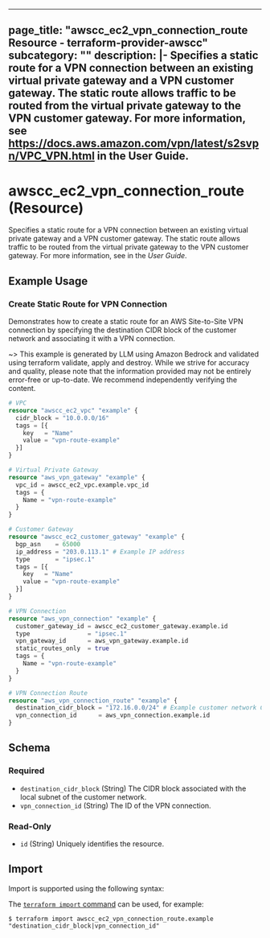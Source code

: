 
---
page_title: "awscc_ec2_vpn_connection_route Resource - terraform-provider-awscc"
subcategory: ""
description: |-
  Specifies a static route for a VPN connection between an existing virtual private gateway and a VPN customer gateway. The static route allows traffic to be routed from the virtual private gateway to the VPN customer gateway.
  For more information, see  https://docs.aws.amazon.com/vpn/latest/s2svpn/VPC_VPN.html in the User Guide.
---

# awscc_ec2_vpn_connection_route (Resource)

Specifies a static route for a VPN connection between an existing virtual private gateway and a VPN customer gateway. The static route allows traffic to be routed from the virtual private gateway to the VPN customer gateway.
 For more information, see [](https://docs.aws.amazon.com/vpn/latest/s2svpn/VPC_VPN.html) in the *User Guide*.

## Example Usage

### Create Static Route for VPN Connection

Demonstrates how to create a static route for an AWS Site-to-Site VPN connection by specifying the destination CIDR block of the customer network and associating it with a VPN connection.

~> This example is generated by LLM using Amazon Bedrock and validated using terraform validate, apply and destroy. While we strive for accuracy and quality, please note that the information provided may not be entirely error-free or up-to-date. We recommend independently verifying the content.

```terraform
# VPC
resource "awscc_ec2_vpc" "example" {
  cidr_block = "10.0.0.0/16"
  tags = [{
    key   = "Name"
    value = "vpn-route-example"
  }]
}

# Virtual Private Gateway
resource "aws_vpn_gateway" "example" {
  vpc_id = awscc_ec2_vpc.example.vpc_id
  tags = {
    Name = "vpn-route-example"
  }
}

# Customer Gateway
resource "awscc_ec2_customer_gateway" "example" {
  bgp_asn    = 65000
  ip_address = "203.0.113.1" # Example IP address
  type       = "ipsec.1"
  tags = [{
    key   = "Name"
    value = "vpn-route-example"
  }]
}

# VPN Connection
resource "aws_vpn_connection" "example" {
  customer_gateway_id = awscc_ec2_customer_gateway.example.id
  type                = "ipsec.1"
  vpn_gateway_id      = aws_vpn_gateway.example.id
  static_routes_only  = true
  tags = {
    Name = "vpn-route-example"
  }
}

# VPN Connection Route
resource "aws_vpn_connection_route" "example" {
  destination_cidr_block = "172.16.0.0/24" # Example customer network CIDR
  vpn_connection_id      = aws_vpn_connection.example.id
}
```

<!-- schema generated by tfplugindocs -->
## Schema

### Required

- `destination_cidr_block` (String) The CIDR block associated with the local subnet of the customer network.
- `vpn_connection_id` (String) The ID of the VPN connection.

### Read-Only

- `id` (String) Uniquely identifies the resource.

## Import

Import is supported using the following syntax:

The [`terraform import` command](https://developer.hashicorp.com/terraform/cli/commands/import) can be used, for example:

```shell
$ terraform import awscc_ec2_vpn_connection_route.example "destination_cidr_block|vpn_connection_id"
```

